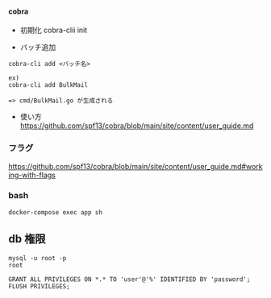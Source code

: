 #### cobra

- 初期化
cobra-clii init

- バッチ追加


```
cobra-cli add <バッチ名>

ex)
cobra-cli add BulkMail

=> cmd/BulkMail.go が生成される
```

- 使い方
https://github.com/spf13/cobra/blob/main/site/content/user_guide.md

### フラグ

https://github.com/spf13/cobra/blob/main/site/content/user_guide.md#working-with-flags


### bash


```
docker-compose exec app sh
```

## db 権限


```
mysql -u root -p
root

GRANT ALL PRIVILEGES ON *.* TO 'user'@'%' IDENTIFIED BY 'password';
FLUSH PRIVILEGES;
```